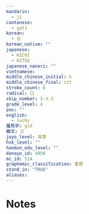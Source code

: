 ```yaml
---
mandarin:
  - jí
cantonese:
  - gat1
korean:
  - 길
korean_native: ""
japanese:
  - KICHI
  - KITSU
japanese_nanori: ""
vietnamese:
middle_chinese_initial: k
middle_chinese_final: iɪt
stroke_count: 6
radical: 口
skip_number: 2-3-3
grade_level: 4
pos: ""
english:
  - lucky
羅馬字: gid
韓文: 긷
joyo_level: 高等
hsk_level: ""
hanmun_edu_level: ""
danayo_id: 4050
mc_id: 514
graphemic_classification: 會意
stand_in: "TRUE"
aliases:
---
```


# Notes
